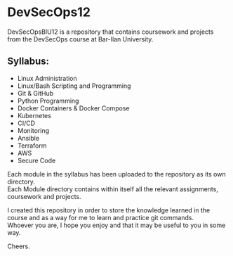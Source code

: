 # DevSecOps12

DevSecOpsBIU12 is a repository that contains coursework and projects from the DevSecOps course at Bar-Ilan University.

## Syllabus:
* Linux Administration
* Linux/Bash Scripting and Programming
* Git & GitHub
* Python Programming
* Docker Containers & Docker Compose
* Kubernetes
* CI/CD
* Monitoring
* Ansible
* Terraform
* AWS
* Secure Code

Each module in the syllabus has been uploaded to the repository as its own directory.  
Each Module directory contains within itself all the relevant assignments, coursework and projects.  
  
I created this repository in order to store the knowledge learned in the course and as a way for me to learn and practice git commands.  
Whoever you are, I hope you enjoy and that it may be useful to you in some way.

Cheers.